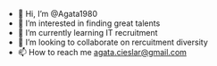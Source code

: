 - 👋 Hi, I’m @Agata1980
- 👀 I’m interested in finding great talents
- 🌱 I’m currently learning IT recruitment
- 💞️ I’m looking to collaborate on rercuitment diversity
- 📫 How to reach me agata.cieslar@gmail.com

<!---
Agata1980/Agata1980 is a ✨ special ✨ repository because its `README.md` (this file) appears on your GitHub profile.
You can click the Preview link to take a look at your changes.
--->
